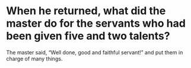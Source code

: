 # When he returned, what did the master do for the servants who had been given five and two talents?

The master said, “Well done, good and faithful servant!” and put them in charge of many things.
